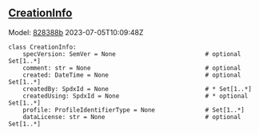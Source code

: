 ## [CreationInfo](https://github.com/spdx/spdx-3-model/blob/main/model/Core/Classes/CreationInfo.md)
Model: [828388b](https://github.com/spdx/spdx-3-model/commit/828388b98c2374f1af6b760ab87fee0d4a11e3f4) 2023-07-05T10:09:48Z
```
class CreationInfo:
    specVersion: SemVer = None                         # optional Set[1..*]
    comment: str = None                                # optional 
    created: DateTime = None                           # optional Set[1..*]
    createdBy: SpdxId = None                           # * Set[1..*]
    createdUsing: SpdxId = None                        # * optional Set[1..*]
    profile: ProfileIdentifierType = None              # Set[1..*]
    dataLicense: str = None                            # optional Set[1..*]
```
